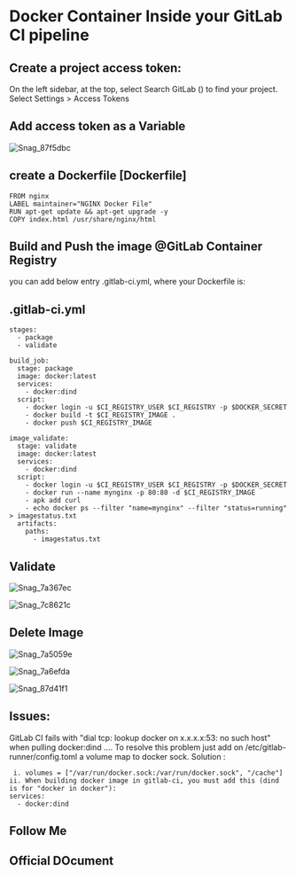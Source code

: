  # Docker Container Inside your GitLab CI pipeline
## Create a project access token:

On the left sidebar, at the top, select Search GitLab () to find your project.
Select Settings > Access Tokens

## Add access token as a Variable
![Snag_87f5dbc](https://github.com/asiandevs/gitlab_cicd/assets/37457408/b9fe0b4c-0b16-4029-a24f-8514be0f4856)

## create a Dockerfile [Dockerfile]
```
FROM nginx
LABEL maintainer="NGINX Docker File"
RUN apt-get update && apt-get upgrade -y
COPY index.html /usr/share/nginx/html
```

## Build and Push the image @GitLab Container Registry
you can add below entry .gitlab-ci.yml, where your Dockerfile is:

## .gitlab-ci.yml

```
stages:
  - package
  - validate

build_job:
  stage: package
  image: docker:latest
  services:
    - docker:dind
  script:
    - docker login -u $CI_REGISTRY_USER $CI_REGISTRY -p $DOCKER_SECRET
    - docker build -t $CI_REGISTRY_IMAGE .  
    - docker push $CI_REGISTRY_IMAGE

image_validate:
  stage: validate
  image: docker:latest
  services:
    - docker:dind
  script:
    - docker login -u $CI_REGISTRY_USER $CI_REGISTRY -p $DOCKER_SECRET
    - docker run --name mynginx -p 80:80 -d $CI_REGISTRY_IMAGE
    - apk add curl 
    - echo docker ps --filter "name=mynginx" --filter "status=running" > imagestatus.txt
  artifacts:
    paths:
      - imagestatus.txt
```

## Validate
![Snag_7a367ec](https://github.com/asiandevs/gitlab_cicd/assets/37457408/4dd57568-cbae-4855-b77b-462bc7d14d3e)

![Snag_7c8621c](https://github.com/asiandevs/gitlab_cicd/assets/37457408/d702d1f5-f062-45ce-97ea-9f2280f4d2d3)

## Delete Image
![Snag_7a5059e](https://github.com/asiandevs/gitlab_cicd/assets/37457408/54e8bd7d-2c61-4383-90e4-f7b687c5cac6)

![Snag_7a6efda](https://github.com/asiandevs/gitlab_cicd/assets/37457408/e71738a5-b41f-4420-9fb7-380981907607)

![Snag_87d41f1](https://github.com/asiandevs/gitlab_cicd/assets/37457408/6eebe4d5-9550-4b6a-b358-1707e0569459)

## Issues:

GitLab CI fails with "dial tcp: lookup docker on x.x.x.x:53: no such host" when pulling docker:dind ....
To resolve this problem just add on /etc/gitlab-runner/config.toml a volume map to docker sock.
Solution :
```
 i. volumes = ["/var/run/docker.sock:/var/run/docker.sock", "/cache"]
ii. When building docker image in gitlab-ci, you must add this (dind is for "docker in docker"):
services:
  - docker:dind
```

## Follow Me

## Official DOcument
